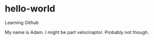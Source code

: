 # hello-world
Learning Github


My name is Adam. I might be part velociraptor. Probably not though.
